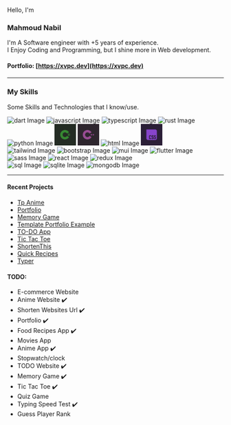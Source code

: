 Hello, I'm
### Mahmoud Nabil 

I'm A Software engineer with +5 years of experience.     
I Enjoy Coding and Programming, but I shine more in Web development.


#### Portfolio: [https://xvpc.dev](https://xvpc.dev)

<hr height="1" />

### My Skills
Some Skills and Technologies that I know/use.

<div algin="center">
  <img src="https://raw.githubusercontent.com/LeonardSSH/vscord/main/assets/icons/dart.png" width="50" height="50" alt='dart Image'>
  <img src="https://raw.githubusercontent.com/LeonardSSH/vscord/main/assets/icons/js.png" width="50" height="50" alt='javascript Image'>
  <img src="https://raw.githubusercontent.com/LeonardSSH/vscord/main/assets/icons/ts.png" width="50" height="50" alt='typescript Image'>
  <img src="https://raw.githubusercontent.com/LeonardSSH/vscord/main/assets/icons/rust.png" width="50" height="50" alt='rust Image'>
  <img src="https://raw.githubusercontent.com/LeonardSSH/vscord/main/assets/icons/python.png" width="50" height="50" alt='python Image'>
  <img src="https://raw.githubusercontent.com/LeonardSSH/vscord/main/assets/icons/csharp.png" width="50" height="50" alt='csharp Image'>
  <img src="https://raw.githubusercontent.com/leonardssh/vscord/main/assets/icons/cpp.png" width="50" height="50" alt='cplusplus Image'>
  <img src="https://raw.githubusercontent.com/leonardssh/vscord/main/assets/icons/html.png" width="50" height="50" alt='html Image'>
  <img src="https://raw.githubusercontent.com/leonardssh/vscord/main/assets/icons/css.png" width="50" height="50" alt='css Image'>
  <br />
  <img src="https://raw.githubusercontent.com/LeonardSSH/vscord/main/assets/icons/tailwind.png" width="50" height="50" alt='tailwind Image'>
  <img src="https://cdn.jsdelivr.net/gh/devicons/devicon/icons/bootstrap/bootstrap-original.svg" width="50" height="50" alt='bootstrap Image'>
  <img src="https://mui.com/static/logo.png" width="50" height="50" alt='mui Image'>
  <img src="https://static.wikia.nocookie.net/google/images/9/98/Images-0.jpeg" width="50" height="50" alt='flutter Image'>
  <img src="https://cdn.jsdelivr.net/gh/devicons/devicon/icons/sass/sass-original.svg" width="50" height="50" alt='sass Image'>
  <img src="https://raw.githubusercontent.com/leonardssh/vscord/main/assets/icons/tsx.png" width="50" height="50" alt='react Image'>
  <img src="https://cdn.jsdelivr.net/gh/devicons/devicon/icons/redux/redux-original.svg" width="50" height="50" alt='redux Image'>
  <img style="mix-blend-mode: lighten;" src="https://media.licdn.com/dms/image/C5622AQEaSzZNrNFgUQ/feedshare-shrink_1280/0/1678383920919?e=1712793600&v=beta&t=XaV1cR5dsingtSlzYyyBESEbCbsxUILBouZ3Gn2XtXI" width="50" height="50" alt='nextjs Image'>
  <br />
  <img src="https://raw.githubusercontent.com/LeonardSSH/vscord/main/assets/icons/sql.png" width="50" height="50" alt='sql Image'>
  <img src="https://e7.pngegg.com/pngimages/778/255/png-clipart-sqlite-database-android-mysql-android-text-logo.png" width="80" height="50" alt='sqlite Image'>
  <img src="https://cdn.jsdelivr.net/gh/devicons/devicon/icons/mongodb/mongodb-original-wordmark.svg" width="50" height="50" alt='mongodb Image'>
</div>

<hr height="1" />

#### Recent Projects
- [Tp Anime](https://tpanime.com)
- [Portfolio](https://xvpc.dev)
- [Memory Game](https://xvpc.github.io/memory-game)
- [Template Portfolio Example](https://xvpc.github.io/temp-css-html)
- [TO-DO App](https://xvpc.github.io/todo)
- [Tic Tac Toe](https://xvpc.github.io/tic-tac-toe)
- [ShortenThis](https://stul.site)
- [Quick Recipes](https://quickrecipes.pages.dev)
- [Typer](https://xvpc.github.io/typer)


#### TODO:
- E-commerce Website
- Anime Website ✔️
- Shorten Websites Url ✔️
- Portfolio ✔️
- Food Recipes App ✔️
- Movies App
- Anime App ✔️
- Stopwatch/clock
- TODO Website ✔️
- Memory Game ✔️
- Tic Tac Toe ✔️ 
- Quiz Game
- Typing Speed Test ✔️
- Guess Player Rank
